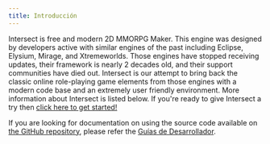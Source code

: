 ```yaml
---
title: Introducción
---
```


Intersect is free and modern 2D MMORPG Maker. This engine was designed by developers active with similar engines of the past including Eclipse, Elysium, Mirage, and Xtremeworlds. Those engines have stopped receiving updates, their framework is nearly 2 decades old, and their support communities have died out. Intersect is our attempt to bring back the classic online role-playing game elements from those engines with a modern code base and an extremely user friendly environment. More information about Intersect is listed below. If you're ready to give Intersect a try then [click here to get started!](./start/download.md)

If you are looking for documentation on using the source code available on [the GitHub repository](https://github.com/AscensionGameDev/Intersect-Engine), please refer the [Guías de Desarrollador](./developer/).
